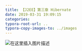 ```yaml
---
title: 【J2EE】第三章 Hibernate
date: 2019-03-31 19:09:15
categories:
typora-root-url: ..
typora-copy-images-to: ../images
---
```


![在这里插入图片描述](../images/undefined)
